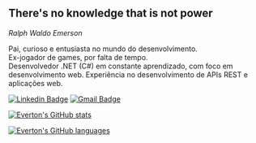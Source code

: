 ## There's no knowledge that is not power  
*Ralph Waldo Emerson*

Pai, curioso e entusiasta no mundo do desenvolvimento.  
Ex-jogador de games, por falta de tempo.  
Desenvolvedor .NET (C#) em constante aprendizado, com foco em desenvolvimento web. Experiência no desenvolvimento de APIs REST e aplicações web.  

[![Linkedin Badge](https://img.shields.io/badge/-LinkedIn-blue?style=for-the-badge&logo=Linkedin&logoColor=white&link=https://www.linkedin.com/in/everton-alves-608514a4/)](https://www.linkedin.com/in/everton-alves-608514a4/)
[![Gmail Badge](https://img.shields.io/badge/-Gmail-red?style=for-the-badge&logo=Gmail&logoColor=white&link=everton.brzozowy.alves@gmail.com)](mailto:everton.brzozowy.alves@gmail.com)

[![Everton's GitHub stats](https://github-readme-stats.vercel.app/api?username=EvertonBrzozowyAlves&theme=dark)](https://github.com/EvertonBrzozowyAlves/)

[![Everton's GitHub languages](https://github-readme-stats.vercel.app/api/top-langs/?username=EvertonBrzozowyAlves&langs_count=8&theme=dark)](https://github.com/EvertonBrzozowyAlves/github-readme-stats)

